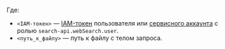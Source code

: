 Где:
* `<IAM-токен>` — [IAM-токен](../../iam/concepts/authorization/iam-token.md) пользователя или [сервисного аккаунта](../../iam/concepts/users/service-accounts.md) с ролью `search-api.webSearch.user`.
* `<путь_к_файлу>` — путь к файлу с телом запроса.